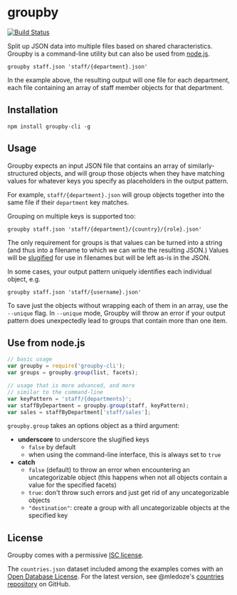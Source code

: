 # groupby

[![Build Status](https://travis-ci.org/debrouwere/groupby.svg)](https://travis-ci.org/debrouwere/groupby)

Split up JSON data into multiple files based on shared characteristics. Groupby is a command-line utility but can also be used from [node.js](http://nodejs.org/).

```shell
groupby staff.json 'staff/{department}.json'
```

In the example above, the resulting output will one file for each department, 
each file containing an array of staff member objects for that department.

## Installation

```shell
npm install groupby-cli -g
```

## Usage

Groupby expects an input JSON file that contains an array of similarly-structured
objects, and will group those objects when they have matching values for whatever 
keys you specify as placeholders in the output pattern.

For example, `staff/{department}.json` will group objects together into 
the same file if their `department` key matches.

Grouping on multiple keys is supported too: 

```shell
groupby staff.json 'staff/{department}/{country}/{role}.json'
```

The only requirement for groups is that values can be turned into a string 
(and thus into a filename to which we can write the resulting JSON.) Values
will be [slugified](https://github.com/dodo/node-slug) for use in filenames
but will be left as-is in the JSON.

In some cases, your output pattern uniquely identifies each 
individual object, e.g. 

```shell
groupby staff.json 'staff/{username}.json'
```

To save just the objects without wrapping each of them in an array, use the 
`--unique` flag. In `--unique` mode, Groupby will throw an error if your 
output pattern does unexpectedly lead to groups that contain more than one item.

## Use from node.js

```javascript
// basic usage
var groupby = require('groupby-cli');
var groups = groupby.group(list, facets);

// usage that is more advanced, and more 
// similar to the command-line
var keyPattern = 'staff/{departments}';
var staffByDepartment = groupby.group(staff, keyPattern);
var sales = staffByDepartment['staff/sales'];
```

`groupby.group` takes an options object as a third argument: 

* **underscore** to underscore the slugified keys
    * `false` by default
    * when using the command-line interface, this is always set to `true`
* **catch**
    * `false` (default) to throw an error when encountering an uncategorizable object (this happens when not all objects contain a value for the specified facets)
    * `true`: don't throw such errors and just get rid of any uncategorizable objects
    * `"destination"`: create a group with all uncategorizable objects at the specified key

## License

Groupby comes with a permissive [ISC license](http://en.wikipedia.org/wiki/ISC_license).

The `countries.json` dataset included among the examples comes with an 
[Open Database License](http://opendatacommons.org/licenses/odbl/1.0/).
For the latest version, see @mledoze's [countries repository](https://github.com/mledoze/countries)
on GitHub.

